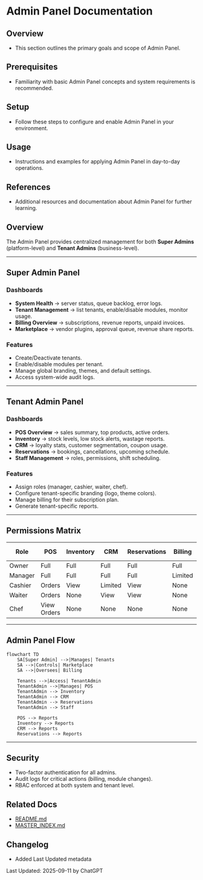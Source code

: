 # Admin Panel Documentation

## Overview
- This section outlines the primary goals and scope of Admin Panel.

## Prerequisites
- Familiarity with basic Admin Panel concepts and system requirements is recommended.

## Setup
- Follow these steps to configure and enable Admin Panel in your environment.

## Usage
- Instructions and examples for applying Admin Panel in day-to-day operations.

## References
- Additional resources and documentation about Admin Panel for further learning.


## Overview
The Admin Panel provides centralized management for both **Super Admins** (platform-level) and **Tenant Admins** (business-level).

---

## Super Admin Panel
### Dashboards
- **System Health** → server status, queue backlog, error logs.
- **Tenant Management** → list tenants, enable/disable modules, monitor usage.
- **Billing Overview** → subscriptions, revenue reports, unpaid invoices.
- **Marketplace** → vendor plugins, approval queue, revenue share reports.

### Features
- Create/Deactivate tenants.
- Enable/disable modules per tenant.
- Manage global branding, themes, and default settings.
- Access system-wide audit logs.

---

## Tenant Admin Panel
### Dashboards
- **POS Overview** → sales summary, top products, active orders.
- **Inventory** → stock levels, low stock alerts, wastage reports.
- **CRM** → loyalty stats, customer segmentation, coupon usage.
- **Reservations** → bookings, cancellations, upcoming schedule.
- **Staff Management** → roles, permissions, shift scheduling.

### Features
- Assign roles (manager, cashier, waiter, chef).
- Configure tenant-specific branding (logo, theme colors).
- Manage billing for their subscription plan.
- Generate tenant-specific reports.

---

## Permissions Matrix
| Role       | POS | Inventory | CRM | Reservations | Billing | Marketplace | Admin Settings |
|------------|-----|-----------|-----|--------------|---------|-------------|----------------|
| Owner      | Full | Full      | Full| Full         | Full    | Full        | Full           |
| Manager    | Full | Full      | Full| Full         | Limited | Limited     | Limited        |
| Cashier    | Orders| View     | Limited| View      | None    | None        | None           |
| Waiter     | Orders| None     | View | View        | None    | None        | None           |
| Chef       | View Orders| None | None | None       | None    | None        | None           |

---

## Admin Panel Flow
```mermaid
flowchart TD
    SA[Super Admin] -->|Manages| Tenants
    SA -->|Controls| Marketplace
    SA -->|Oversees| Billing

    Tenants -->|Access| TenantAdmin
    TenantAdmin -->|Manages| POS
    TenantAdmin --> Inventory
    TenantAdmin --> CRM
    TenantAdmin --> Reservations
    TenantAdmin --> Staff

    POS --> Reports
    Inventory --> Reports
    CRM --> Reports
    Reservations --> Reports
```

---

## Security
- Two-factor authentication for all admins.
- Audit logs for critical actions (billing, module changes).
- RBAC enforced at both system and tenant level.

## Related Docs
- [README.md](README.md)
- [MASTER_INDEX.md](MASTER_INDEX.md)


## Changelog
- Added Last Updated metadata

Last Updated: 2025-09-11 by ChatGPT
